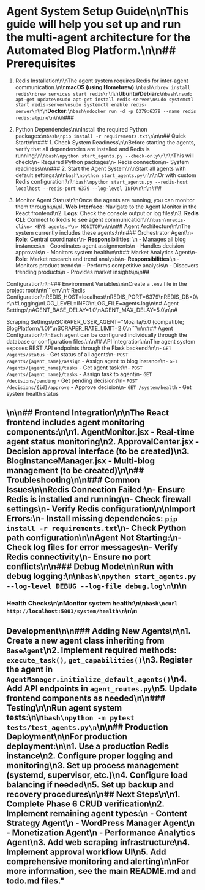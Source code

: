 # Agent System Setup Guide\n\nThis guide will help you set up and run the multi-agent architecture for the Automated Blog Platform.\n\n## Prerequisites

 1. Redis Installation\n\nThe agent system requires Redis for inter-agent communication.\n\n**macOS (using Homebrew):**\n```bash\nbrew install redis\nbrew services start redis\n```\n\n**Ubuntu/Debian:**\n```bash\nsudo apt-get update\nsudo apt-get install redis-server\nsudo systemctl start redis-server\nsudo systemctl enable redis-server\n```\n\n**Docker:**\n```bash\ndocker run -d -p 6379:6379 --name redis redis:alpine\n```\n\n### 
 
 2. Python Dependencies\n\nInstall the required Python packages:\n```bash\npip install -r requirements.txt\n```\n\n## Quick Start\n\n### 1. Check System Readiness\n\nBefore starting the agents, verify that all dependencies are installed and Redis is running:\n\n```bash\npython start_agents.py --check-only\n```\n\nThis will check:\n- Required Python packages\n- Redis connection\n- System readiness\n\n### 2. Start the Agent System\n\nStart all agents with default settings:\n\n```bash\npython start_agents.py\n```\n\nOr with custom Redis configuration:\n\n```bash\npython start_agents.py --redis-host localhost --redis-port 6379 --log-level INFO\n```\n\n### 
 
   3. Monitor Agent Status\n\nOnce the agents are running, you can monitor them through:\n\n1. **Web Interface**: Navigate to the Agent Monitor in the React frontend\n2. **Logs**: Check the console output or log files\n3. **Redis CLI**: Connect to Redis to see agent communication\n\n```bash\nredis-cli\n> KEYS agents.*\n> MONITOR\n```\n\n## Agent Architecture\n\nThe system currently includes these agents:\n\n### Orchestrator Agent\n- **Role**: Central coordinator\n- **Responsibilities**: \n  - Manages all blog instances\n  - Coordinates agent assignments\n  - Handles decision approvals\n  - Monitors system health\n\n### Market Analytics Agent\n- **Role**: Market research and trend analysis\n- **Responsibilities**:\n  - Monitors product trends\n  - Performs competitive analysis\n  - Discovers trending products\n  - Provides market insights\n\n## 
   
   Configuration\n\n### Environment Variables\n\nCreate a `.env` file in the project root:\n\n```env\n# Redis Configuration\nREDIS_HOST=localhost\nREDIS_PORT=6379\nREDIS_DB=0\n\n#Logging\nLOG_LEVEL=INFO\nLOG_FILE=agents.log\n\n# Agent Settings\nAGENT_BASE_DELAY=1.0\nAGENT_MAX_DELAY=5.0\n\n# 
   
   Scraping Settings\nSCRAPER_USER_AGENT=\"Mozilla/5.0 (compatible; BlogPlatform/1.0)\"\nSCRAPER_RATE_LIMIT=2.0\n```\n\n### Agent Configuration\n\nEach agent can be configured individually through the database or configuration files.\n\n## API Integration\n\nThe agent system exposes REST API endpoints through the Flask backend:\n\n- `GET /agents/status` - Get status of all agents\n- `POST /agents/{agent_name}/assign` - Assign agent to blog instance\n- `GET /agents/{agent_name}/tasks` - Get agent tasks\n- `POST /agents/{agent_name}/tasks` - Assign task to agent\n- `GET /decisions/pending` - Get pending decisions\n- `POST /decisions/{id}/approve` - Approve decision\n- `GET /system/health` - Get system health status
   
   ## \n\n## Frontend Integration\n\nThe React frontend includes agent monitoring components:\n\n1. **AgentMonitor.jsx** - Real-time agent status monitoring\n2. **ApprovalCenter.jsx** - Decision approval interface (to be created)\n3. **BlogInstanceManager.jsx** - Multi-blog management (to be created)\n\n## Troubleshooting\n\n### Common Issues\n\n**Redis Connection Failed:**\n- Ensure Redis is installed and running\n- Check firewall settings\n- Verify Redis configuration\n\n**Import Errors:**\n- Install missing dependencies: `pip install -r requirements.txt`\n- Check Python path configuration\n\n**Agent Not Starting:**\n- Check log files for error messages\n- Verify Redis connectivity\n- Ensure no port conflicts\n\n### Debug Mode\n\nRun with debug logging:\n\n```bash\npython start_agents.py --log-level DEBUG --log-file debug.log\n```\n\n
   
   ### Health Checks\n\nMonitor system health:\n\n```bash\ncurl http://localhost:5001/system/health\n```\n\n
   
   ## Development\n\n### Adding New Agents\n\n1. Create a new agent class inheriting from `BaseAgent`\n2. Implement required methods: `execute_task()`, `get_capabilities()`\n3. Register the agent in `AgentManager.initialize_default_agents()`\n4. Add API endpoints in `agent_routes.py`\n5. Update frontend components as needed\n\n### Testing\n\nRun agent system tests:\n\n```bash\npython -m pytest tests/test_agents.py\n```\n\n## Production Deployment\n\nFor production deployment:\n\n1. Use a production Redis instance\n2. Configure proper logging and monitoring\n3. Set up process management (systemd, supervisor, etc.)\n4. Configure load balancing if needed\n5. Set up backup and recovery procedures\n\n## Next Steps\n\n1. Complete Phase 6 CRUD verification\n2. Implement remaining agent types:\n   - Content Strategy Agent\n   - WordPress Manager Agent\n   - Monetization Agent\n   - Performance Analytics Agent\n3. Add web scraping infrastructure\n4. Implement approval workflow UI\n5. Add comprehensive monitoring and alerting\n\nFor more information, see the main README.md and todo.md files."